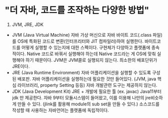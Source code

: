 # "더 자바, 코드를 조작하는 다양한 방법"
1. JVM, JRE, JDK
* JVM (Java Virtual Machine) 자바 가상 머신으로 자바 바이트 코드(.class 파일)를 OS에 특화된 코드로 변환(인터프리터와 JIT 컴파일러)하여 실행한다. 바이트코   드를 어떻게 실행할 수 있는지에 대한 스펙이다. 구현체가 다양하고 플랫폼에 종속적이다. Native 코드로 바꿔서 실행해야 하는데 Native 코드라는 게 OS에 맞춰 실행해야   하기 때문이다. JVM은 JVM콜로 실행되지 않는다. 최소한의 배포단위가 JRE이다.
* JRE (Java Runtime Environment) 자바 어플리케이션을 실행할 수 있도록 구성된 배포판. 자바 어플리케이션을 실행하는데 필요한 것만 들어있다. (JVM, java 핵심   라이브러리, property Setting 등등) 자바 개발관련 도구는 제공하지 않는다.
* JDK (Java Development Kit) JRE + 개발에 필요한 툴 (ex. javac) Java11부터 jdk 만 제공한다. 자바 9부터 모듈시스템이 들어왔고, 이를 이용해 나만의     jre비슷하게 만들 수 있다. (jlink를 활용해 module의 sub set을 만들 수 있다.) 소스코드를 작성할 때 사용하는 자바언어는 플랫폼에 독립적이다.
